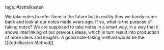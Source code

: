 tags: #zettelkasten 

We take notes to refer them in the future but in reality they we barely come back and look at our notes made years ago. If so, what is the purpose of taking notes? We are supposed to take notes in a smart way, in a way that it shows interlinking of our previous ideas, which in turn result into production of more ideas and insights.  A good note-taking method would be the [[Zettelkasten Method]]. 